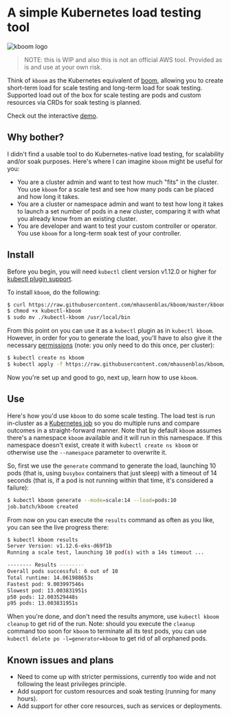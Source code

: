# A simple Kubernetes load testing tool

![kboom logo](img/kboom-logo.png)


> NOTE: this is WIP and also this is not an official AWS tool. Provided as is and use at your own risk.

Think of `kboom` as the Kubernetes equivalent of [boom](https://github.com/tarekziade/boom), allowing you to create short-term load for scale testing and long-term load for soak testing. Supported load out of the box for scale testing are pods and custom resources via CRDs for soak testing is planned.

Check out the interactive [demo](https://www.katacoda.com/petermbenjamin/scenarios/kboom).

## Why bother?

I didn't find a usable tool to do Kubernetes-native load testing, for scalability and/or soak purposes. Here's where I can imagine `kboom` might be useful for you:

- You are a cluster admin and want to test how much "fits" in the cluster. You use `kboom` for a scale test and see how many pods can be placed and how long it takes.
- You are a cluster or namespace admin and want to test how long it takes to launch a set number of pods in a new cluster, comparing it with what you already know from an existing cluster.
- You are developer and want to test your custom controller or operator. You use `kboom` for a long-term soak test of your controller.

## Install

Before you begin, you will need `kubectl` client version v1.12.0 or higher for [kubectl plugin support](https://kubernetes.io/docs/tasks/extend-kubectl/kubectl-plugins/).

To install `kboom`, do the following:

```bash
$ curl https://raw.githubusercontent.com/mhausenblas/kboom/master/kboom -o kubectl-kboom
$ chmod +x kubectl-kboom
$ sudo mv ./kubectl-kboom /usr/local/bin
```

From this point on you can use it as a `kubectl` plugin as in `kubectl kboom`. However, in order for you to generate the load, you'll have to also give it the necessary [permissions](permissions.yaml) (note: you only need to do this once, per cluster):

```bash
$ kubectl create ns kboom
$ kubectl apply -f https://raw.githubusercontent.com/mhausenblas/kboom/master/permissions.yaml
```

Now you're set up and good to go, next up, learn how to use `kboom`.

## Use

Here's how you'd use `kboom` to do some scale testing. The load test is run in-cluster as a [Kubernetes job](https://kubernetes.io/docs/concepts/workloads/controllers/jobs-run-to-completion/) so you do multiple runs and compare outcomes in a straight-forward manner. Note that by default `kboom` assumes there's a namespace `kboom` available and it will run in this namespace. If this namespace doesn't exist, create it with `kubectl create ns kboom` or otherwise use the `--namespace` parameter to overwrite it.

So, first we use the `generate` command to generate the load, launching 10 pods (that is, using `busybox` containers that just sleep) with a timeout of 14 seconds (that is, if a pod is not running within that time, it's considered a failure):

```bash
$ kubectl kboom generate --mode=scale:14 --load=pods:10
job.batch/kboom created
```

From now on you can execute the `results` command as often as you like, you can see the live progress there:


```bash
$ kubectl kboom results
Server Version: v1.12.6-eks-d69f1b
Running a scale test, launching 10 pod(s) with a 14s timeout ...

-------- Results --------
Overall pods successful: 6 out of 10
Total runtime: 14.061988653s
Fastest pod: 9.003997546s
Slowest pod: 13.003831951s
p50 pods: 12.003529448s
p95 pods: 13.003831951s
```

When you're done, and don't need the results anymore, use `kubectl kboom cleanup` to get rid of the run. Note: should you execute the `cleanup` command too soon for `kboom` to terminate all its test pods, you can use `kubectl delete po -l=generator=kboom` to get rid of all orphaned pods.

## Known issues and plans

- Need to come up with stricter permissions, currently too wide and not following the least privileges principle.
- Add support for custom resources and soak testing (running for many hours).
- Add support for other core resources, such as services or deployments.
